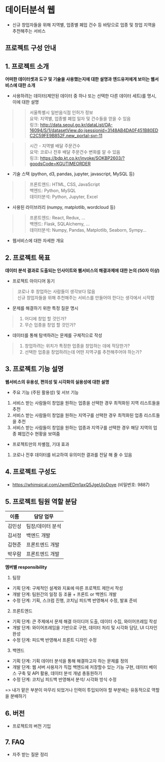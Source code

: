 # 데이터분석 웹 
- 신규 창업자들을 위해 지역별, 업종별 폐업 건수 등 바탕으로 업종 및 창업 지역을 추천해주는 서비스


## 프로젝트 구성 안내

## 1. 프로젝트 소개

**어떠한 데이터셋과 도구 및 기술을 사용했는지에 대한 설명과 엔드유저에게 보이는 웹서비스에 대한 소개**

  - 사용하려는 데이터(제안된 데이터 중 하나 또는 선택한 다른 데이터 세트)를 명시, 이에 대한 설명
  >> 서울특별시 일반음식점 인허가 정보    
  요약: 지역별, 업종별 폐업 일자 및 건수들을 얻을 수 있음    
  링크: http://data.seoul.go.kr/dataList/OA-16094/S/1/datasetView.do;jsessionid=3148AB4DA0F451B80EDC2C59FE9B852F.new_portal-svr-11   

  >> 시간 - 지역별 배달 주문건수     
  요약: 코로나 전후 배달 주문건수 변화를 알 수 있음   
  링크: https://bdp.kt.co.kr/invoke/SOKBP2603/?goodsCode=KGUTIMEORDER
  
  - 기술 스택 (python, d3, pandas, jupyter, javascript, MySQL 등)
  >> 프론트엔드: HTML, CSS, JavaScript    
  >> 백엔드: Python, MySQL   
  >> 데이터분석: Python, Jupyter, Excel   
  - 사용된 라이브러리 (numpy, matplotlib, wordcloud 등)
  >> 프론트엔드: React, Redux, ...   
  >> 백엔드: Flask, SQLAlchemy, ...     
  >> 데이터분석: Numpy, Pandas, Matplotlib, Seaborn, Sympy...   

  - 웹서비스에 대한 자세한 개요

## 2. 프로젝트 목표

**데이터 분석 결과로 도출되는 인사이트와 웹서비스의 해결과제에 대한 논의 (50자 이상)**
  - 프로젝트 아이디어 동기
  > 코로나 후 창업하는 사람들이 생각보다 많음        
  > 신규 창업자들을 위해 추천해주는 서비스를 만들어야 한다는 생각에서 시작함    
  - 문제를 해결하기 위한 특정 질문 명시
  > 1. 어디에 창업 할 것인가?   
  > 2. 무슨 업종을 창업 할 것인가?   
  - 데이터를 통해 탐색하려는 문제를 구체적으로 작성
  > 1. 창업하려는 위치가 특정한 업종을 창업하는 데에 적당한가?
  > 2. 선택한 업종을 창업하려는데 어떤 지역구를 추천해주어야 하는가?

## 3. 프로젝트 기능 설명

**웹서비스의 유용성, 편의성 및 시각화의 실용성에 대한 설명**
  - 주요 기능 (주된 활용성) 및 서브 기능  
  1. 서비스 받는 사람들이 창업을 원하는 업종을 선택한 경우 최적화된 지역 리스트들을 추천    
  2. 서비스 받는 사람들이 창업을 원하는 지역구를 선택한 경우 최적화된 업종 리스트들을 추천   
  3. 서비스 받는 사람들이 창업을 원하는 업종과 지역구를 선택한 경우 해당 지역의 업종 폐업건수 현황을 보여줌  
  - 프로젝트만의 차별점, 기대 효과
  1. 코로나 전후 데이터를 비교하여 유의미한 결과를 전달 해 줄 수 있음

## 4. 프로젝트 구성도
  - https://whimsical.com/JwmiEDm1axQ5JgeUjoDoye (비밀번호: 9887)

## 5. 프로젝트 팀원 역할 분담
| 이름 | 담당 업무 |
| ------ | ------ |
| 김민성 | 팀장/데이터 분석 |
| 김서정 | 백엔드 개발 |
| 김현준 | 프론트엔드 개발 |
| 박우람 | 프론트엔드 개발 |

**멤버별 responsibility**

1. 팀장 

- 기획 단계: 구체적인 설계와 지표에 따른 프로젝트 제안서 작성
- 개발 단계: 팀원간의 일정 등 조율 + 프론트 or 백엔드 개발
- 수정 단계: 기획, 스크럼 진행, 코치님 피드백 반영해서 수정, 발표 준비

2. 프론트엔드 

- 기획 단계: 큰 주제에서 문제 해결 아이디어 도출, 데이터 수집, 와이어프레임 작성
- 개발 단계: 와이어프레임을 기반으로 구현, 데이터 처리 및 시각화 담당, UI 디자인 완성
- 수정 단계: 피드백 반영해서 프론트 디자인 수정

 3. 백엔드

- 기획 단계: 기획 데이터 분석을 통해 해결하고자 하는 문제를 정의
- 개발 단계: 웹 서버 사용자가 직접 백엔드에 저장할수 있는 기능 구현, 데이터 베이스 구축 및 API 활용, 데이터 분석 개념 총동원하기
- 수정 단계: 코치님 피드백 반영해서 분석/ 시각화 방식 수정

=> 내가 맡은 부분이 마무리 되었거나 인력이 투입되어야 할 부분에는 유동적으로 역할을 분배하기   

## 6. 버전
  - 프로젝트의 버전 기입

## 7. FAQ
  - 자주 받는 질문 정리
